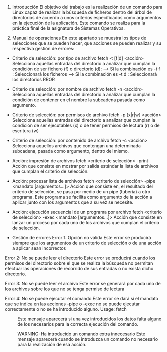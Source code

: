 1. Introducción
El objetivo del trabajo es la realización de un comando para Linux capaz de realizar la búsqueda de ficheros dentro del árbol 
de directorios de acuerdo a unos criterios especificados como argumentos en la ejecución de la aplicación. 
Este comando se realiza para la práctica final de la asignatura de Sistemas Operativos. 

2. Manual de operaciones
En este apartado se muestra los tipos de selecciones que se pueden hacer, que acciones se pueden realizar y su respectiva 
gestión de errores:

- Criterio de selección: por tipo de archivo
fetch <directorio > -t [f|d] <acción>
Selecciona aquellas entradas del directorio a analizar que cumplan la condición de ser fichero (f) o directorio (d):
--> Si la combinación es -t f : Seleccionará los ficheros
--> Si la combinación es -t d : Seleccionará los directorios RROR

- Criterio de selección: por nombre de archivo
fetch <directorio> -n <cadena> <acción>
Selecciona aquellas entradas del directorio a analizar que cumplan la condición de contener en el nombre la subcadena pasada como argumento.

- Criterio de selección: por permisos de archivo
fetch <directorio> -p [x|r|w] <acción>
Selecciona aquellas entradas del directorio a analizar que cumplan la condición de ser ejecutables (x) o de tener permisos de lectura (r) o de escritura (w)

- Criterio de selección: por contenido de archivo
fetch <directorio> -c <cadena> <acción>
Selecciona aquellos archivos que contengan una determinada subcadena, pasada como argumento, dentro del mismo.

- Acción: impresión de archivos
fetch <directorio> <criterio de selección> -print
Acción que consiste en mostrar por salida estándar la lista de archivos que cumplan el criterio de selección.

- Acción: procesar lista de archivos
fetch <directorio> <criterio de selección> -pipe <mandato [argumentos...]>
Acción que consiste en, el resultado del criterio de selección, se pasa por medio de un pipe (tubería) a otro programa. Este programa se facilita como argumento de la acción a aplicar junto con los argumentos que a su vez se necesite.

- Acción: ejecución secuencial de un programa por archivo
fetch <directorio> <criterio de selección> -exec <mandato [argumentos...]>
Acción que consiste en lanzar un proceso por cada uno de los archivos que cumplan el criterio de selección.

- Gestión de errores
Error 1: Opción no válida
Este error se producirá siempre que los argumentos de un criterio de selección o de una acción a aplicar sean incorrectos

Error 2: No se puede leer el directorio
Este error se producirá cuando los permisos del directorio sobre el que se realiza la búsqueda no permitan efectuar las operaciones de recorrido de sus entradas o no exista dicho directorio.

Error 3: No se puede leer el archivo
Este error se generará por cada uno de los archivos sobre los que no se tenga permiso de lectura

Error 4: No se puede ejecutar el comando
Este error se dará si el mandato que se indica en las acciones -pipe o -exec no se puede ejecutar correctamente o no se ha introducido alguno.
Usage: fetch <dir> <opseleccion> <criterioselec> <accion>
Este mensaje aparecerá si una vez introducidos los datos falta alguno de los necesarios para la correcta ejecución del comando.

WARNING: Ha introducido un comando extra innecesario
Este mensaje aparecerá cuando se introduzca un comando no necesario para la realización de esa acción.
